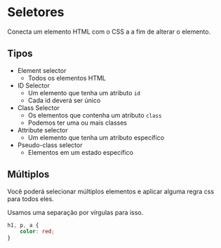 # Seletores

Conecta um elemento HTML com o CSS a a fim de alterar o elemento.

## Tipos

* Element selector
  - Todos os elementos HTML
* ID Selector
  - Um elemento que tenha um atributo `id`
  - Cada id deverá ser único
* Class Selector
  - Os elementos que contenha um atributo `class`
  - Podemos ter uma ou mais classes
* Attribute selector
  - Um elemento que tenha um atributo específico
* Pseudo-class selector
  - Elementos em um estado específico

## Múltiplos

Você poderá selecionar múltiplos elementos e aplicar alguma regra css para todos eles.

Usamos uma separação por vírgulas para isso.

```css
h1, p, a {
    color: red;
}
```